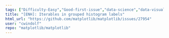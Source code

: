 ```yaml
---
tags: ["Difficulty-Easy","Good-first-issue","data-science","data-visualization","gtk","hacktoberfest","matplotlib","plotting","python","qt","status-confirmed-bug","tk","wx"]
title: "[ENH]: Iterables in grouped histogram labels"
html_url: "https://github.com/matplotlib/matplotlib/issues/27954"
user: "cwindolf"
repo: "matplotlib/matplotlib"
---
```


